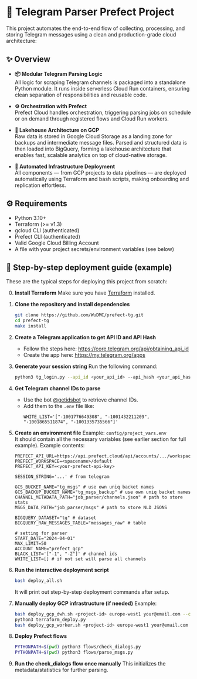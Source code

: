# 🚀 Telegram Parser Prefect Project

This project automates the end-to-end flow of collecting, processing, and storing Telegram messages using a clean and production-grade cloud architecture:

## ✨ Overview

- **📦 Modular Telegram Parsing Logic**  
  All logic for scraping Telegram channels is packaged into a standalone Python module. It runs inside serverless Cloud Run containers, ensuring clean separation of responsibilities and reusable code.

- **⚙️ Orchestration with Prefect**  
  Prefect Cloud handles orchestration, triggering parsing jobs on schedule or on demand through registered flows and Cloud Run workers.

- **💾 Lakehouse Architecture on GCP**  
  Raw data is stored in Google Cloud Storage as a landing zone for backups and intermediate message files. Parsed and structured data is then loaded into BigQuery, forming a lakehouse architecture that enables fast, scalable analytics on top of cloud-native storage.

- **🚀 Automated Infrastructure Deployment**  
  All components — from GCP projects to data pipelines — are deployed automatically using Terraform and bash scripts, making onboarding and replication effortless.

## ⚙️ Requirements

- Python 3.10+
- Terraform (>= v1.3)
- gcloud CLI (authenticated)
- Prefect CLI (authenticated)
- Valid Google Cloud Billing Account
- A file with your project secrets/environment variables (see below)

## 🧪 Step-by-step deployment guide (example)

These are the typical steps for deploying this project from scratch:

0. **Install Terraform**
   Make sure you have [Terraform](https://developer.hashicorp.com/terraform/downloads) installed.

1. **Clone the repository and install dependencies**
   ```bash
   git clone https://github.com/WuDMC/prefect-tg.git
   cd prefect-tg
   make install
   ```

2. **Create a Telegram application to get API ID and API Hash**
   - Follow the steps here: https://core.telegram.org/api/obtaining_api_id
   - Create the app here: https://my.telegram.org/apps

3. **Generate your session string**
   Run the following command:
   ```bash
   python3 tg_login.py --api_id <your_api_id> --api_hash <your_api_hash>
   ```

4. **Get Telegram channel IDs to parse**
   - Use the bot [@getidsbot](https://t.me/getidsbot) to retrieve channel IDs.
   - Add them to the `.env` file like:
     ```env
     WHITE_LIST='["-1001776649308", "-1001432211209", "-1001865511874", "-1001335735566"]'
     ```
     

5. **Create an environment file**
   Example: `config/project_vars.env`  
   It should contain all the necessary variables (see earlier section for full example).
   Example contents:

    ```env
    PREFECT_API_URL=https://api.prefect.cloud/api/accounts/.../workspaces/...
    PREFECT_WORKSPACE=<spacename>/default
    PREFECT_API_KEY=<your-prefect-api-key>
    
    SESSION_STRING='...' # from telegram 
    
    GCS_BUCKET_NAME="tg_msgs" # use own uniq backet names
    GCS_BACKUP_BUCKET_NAME="tg_msgs_backup" # use own uniq backet names
    CHANNEL_METADATA_PATH="job_parser/channels.json" # path to store stats
    MSGS_DATA_PATH="job_parser/msgs" # path to store NLD JSONS 
    
    BIGQUERY_DATASET="tg" # dataset
    BIGQUERY_RAW_MESSAGES_TABLE="messages_raw" # table
    
    # setting for parser
    START_DATE="2024-04-01"
    MAX_LIMIT=50
    ACCOUNT_NAME="prefect_gcp"
    BLACK_LIST='["-1", "-2"]' # channel ids
    WHITE_LIST=[] # if not set will parse all channels
    ```

7. **Run the interactive deployment script**
   ```bash
   bash deploy_all.sh
   ```

   It will print out step-by-step deployment commands after setup.

8. **Manually deploy GCP infrastructure (if needed)**
   Example:
   ```bash
   bash deploy_gcp_dwh.sh <project-id> europe-west1 your@email.com --create <billing-id>
   python3 terraform_deploy.py
   bash deploy_gcp_worker.sh <project-id> europe-west1 your@email.com
   ```

9. **Deploy Prefect flows**
   ```bash
   PYTHONPATH=$(pwd) python3 flows/check_dialogs.py
   PYTHONPATH=$(pwd) python3 flows/parse_msgs.py
   ```

10. **Run the check_dialogs flow once manually**
   This initializes the metadata/statistics for further parsing.


